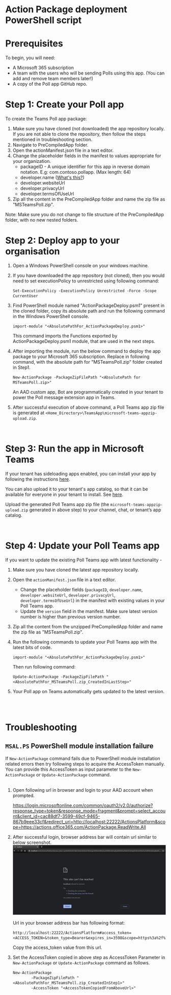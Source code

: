 # Action Package deployment PowerShell script

# Prerequisites

To begin, you will need:
* A Microsoft 365 subscription
* A team with the users who will be sending Polls using this app. (You can add and remove team members later!)
* A copy of the Poll app GitHub repo.

# Step 1: Create your Poll app

To create the Teams Poll app package:
1. Make sure you have cloned (not downloaded) the app repository locally. If you are not able to clone the repository, then follow the steps mentioned in troubleshooting section.
1. Navigate to PreCompiledApp folder.
1. Open the actionManifest.json file in a text editor.
1. Change the placeholder fields in the manifest to values appropriate for your organization.
    * packageID - A unique identifier for this app in reverse domain notation. E.g: com.contoso.pollapp. (Max length: 64)
    * developer.[]()name ([What's this?](https://docs.microsoft.com/en-us/microsoftteams/platform/resources/schema/manifest-schema#developer))
    * developer.websiteUrl
    * developer.privacyUrl
    * developer.termsOfUseUrl
1. Zip all the content in the PreCompiledApp folder and name the zip file as "MSTeamsPoll.zip".


Note: Make sure you do not change to file structure of the PreCompiledApp folder, with no new nested folders.
<br/>

# Step 2: Deploy app to your organisation

1. Open a Windows PowerShell console on your windows machine.
1. If you have downloaded the app repository (not cloned), then you would need to set executionPolicy to unrestricted using following command:
    ```
    Set-ExecutionPolicy -ExecutionPolicy Unrestricted -Force -Scope CurrentUser
    ```
1. Find PowerShell module named "ActionPackageDeploy.psm1" present in the cloned folder, copy its absolute path and run the following command in the Windows PowerShell console.

    ```
    import-module "<AbsolutePathFor_ActionPackageDeploy.psm1>"
    ```

    This command imports the Functions exported by ActionPackageDeploy.psm1 module, that are used in the next steps.

1. After importing the module, run the below command to deploy the app package to your Microsoft 365 subscription. Replace <AbsolutePath for MSTeamsPoll.zip> in following command, with the absolute path for "MSTeamsPoll.zip" folder created in Step1.

    ```
    New-ActionPackage -PackageZipFilePath "<AbsolutePath for MSTeamsPoll.zip>"
    ```

    An AAD custom app, Bot are programmatically created in your tenant to power the Poll message extension app in Teams.

1. After successful execution of above command, a Poll Teams app zip file is generated at `<Home_Directory>\TeamsApp\microsoft-teams-appzip-upload.zip`.

<br/>

# Step 3: Run the app in Microsoft Teams

If your tenant has sideloading apps enabled, you can install your app by following the instructions [here](https://docs.microsoft.com/en-us/microsoftteams/platform/concepts/apps/apps-upload#load-your-package-into-teams).

You can also upload it to your tenant's app catalog, so that it can be available for everyone in your tenant to install. See [here](https://docs.microsoft.com/en-us/microsoftteams/tenant-apps-catalog-teams).

Upload the generated Poll Teams app zip file (the `microsoft-teams-appzip-upload.zip` generated in above step) to your channel, chat, or tenant’s app catalog.

<br/>

# Step 4: Update your Poll Teams app

If you want to update the existing Poll Teams app with latest functionality -
1. Make sure you have cloned the latest app repository locally.
1. Open the `actionManifest.json` file in a text editor.
    * Change the placeholder fields (`packageID`, `developer.name`, `developer.websiteUrl`, `developer.privacyUrl`, `developer.termsOfUseUrl`) in the manifest with existing values in your Poll Teams app.
    * Update the `version` field in the manifest. Make sure latest version number is higher than previous version number.
1. Zip all the content from the unzipped PreCompiledApp folder and name the zip file as "MSTeamsPoll.zip".
1. Run the following commands to update your Poll Teams app with the latest bits of code.

    ```
    import-module "<AbsolutePathFor_ActionPackageDeploy.psm1>"
    ```
    Then run following command: <br/>
    ```
    Update-ActionPackage -PackageZipFilePath "<AbsolutePathFor_MSTeamsPoll.zip_CreatedInLastStep>"
    ```
1. Your Poll app on Teams automatically gets updated to the latest version.

<br/><br/>

# Troubleshooting

## `MSAL.PS` PowerShell module installation failure

If `New-ActionPackage` command fails due to PowerShell module installation related errors then try following steps to acquire the AccessToken manually. You can provide this AccessToken as input parameter to the ```New-ActionPackage``` or ```Update-ActionPackage``` command.<br/><br/>

1. Open following url in browser and login to your AAD account when prompted.<br/>

    https://login.microsoftonline.com/common/oauth2/v2.0/authorize?response_type=token&response_mode=fragment&prompt=select_account&client_id=cac88df7-3599-49cf-9465-867b9eee33cf&redirect_uri=http://localhost:22222/ActionsPlatform&scope=https://actions.office365.com/ActionPackage.ReadWrite.All <br/>

1. After successful login, browser address bar will contain url similar to below screenshot.<br/>![](DocResources/TokenAcquisition.png)

    Url in your browser address bar has following format:
    ```
    http://localhost:22222/ActionsPlatform#access_token=<ACCESS_TOKEN>&token_type=Bearer&expires_in=3598&scope=https%3a%2f%2factions.office365.com%2fActionPackage.ReadWrite.All&session_state=...
    ```
    Copy the access_token value from this url.

1.  Set the AccessToken copied in above step as AccessToken Parameter in
`New-ActionPackage` or `Update-ActionPackage` command as follows.

    ```
    New-ActionPackage
            -PackageZipFilePath "<AbsolutePathFor_MSTeamsPoll.zip_CreatedInStep1>"
            -AccessToken "<AccessTokenCopiedFromAboveUrl>"
    ```

##